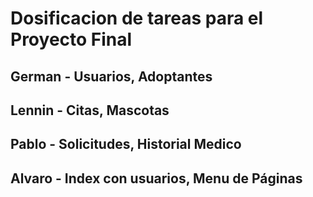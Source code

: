# Dosificacion de tareas para el Proyecto Final
## German - Usuarios, Adoptantes
## Lennin - Citas, Mascotas
## Pablo - Solicitudes, Historial Medico
## Alvaro - Index con usuarios, Menu de Páginas